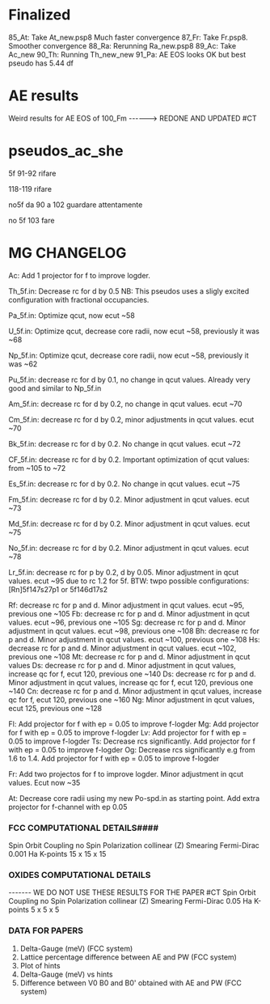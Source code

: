 # Finalized

85_At: Take At_new.psp8 Much faster convergence
87_Fr:  Take Fr.psp8. Smoother convergence 
88_Ra: Rerunning Ra_new.psp8
89_Ac: Take Ac_new
90_Th: Running Th_new_new
91_Pa: AE EOS looks OK but best pseudo has 5.44 df







# AE results

Weird results for AE EOS of 100_Fm  ------> REDONE AND UPDATED #CT

# pseudos_ac_she

5f 91-92 rifare 

118-119 rifare

no5f da 90 a 102 guardare attentamente

no 5f 103 fare 

# MG CHANGELOG

Ac: Add 1 projector for f to improve logder.

Th_5f.in: Decrease rc for d by 0.5
          NB: This pseudos uses a sligly excited configuration with fractional occupancies.

Pa_5f.in: Optimize qcut, now ecut ~58

U_5f.in: Optimize qcut, decrease core radii, now ecut ~58, previously it was ~68

Np_5f.in: Optimize qcut, decrease core radii, now ecut ~58, previously it was ~62

Pu_5f.in: decrease rc for d by 0.1, no change in qcut values. 
          Already very good and similar to Np_5f.in
 
Am_5f.in: decrease rc for d by 0.2, no change in qcut values. ecut ~70

Cm_5f.in: decrease rc for d by 0.2, minor adjustments in qcut values. ecut ~70

Bk_5f.in: decrease rc for d by 0.2. No change in qcut values. ecut ~72

CF_5f.in: decrease rc for d by 0.2. Important optimization of qcut values: from ~105 to ~72

Es_5f.in: decrease rc for d by 0.2. No change in qcut values. ecut ~75

Fm_5f.in: decrease rc for d by 0.2. Minor adjustment in qcut values. ecut ~73

Md_5f.in: decrease rc for d by 0.2. Minor adjustment in qcut values. ecut ~75

No_5f.in: decrease rc for d by 0.2. Minor adjustment in qcut values. ecut ~78

Lr_5f.in: decrease rc for p by 0.2, d by 0.05. Minor adjustment in qcut values. ecut ~95 due to rc 1.2 for 5f.
          BTW: twpo possible configurations: [Rn]5f147s27p1 or 5f146d17s2

Rf: decrease rc for p and d. Minor adjustment in qcut values. ecut ~95, previous one ~105
Fb: decrease rc for p and d. Minor adjustment in qcut values. ecut ~96, previous one ~105
Sg: decrease rc for p and d. Minor adjustment in qcut values. ecut ~98, previous one ~108
Bh: decrease rc for p and d. Minor adjustment in qcut values. ecut ~100, previous one ~108
Hs: decrease rc for p and d. Minor adjustment in qcut values. ecut ~102, previous one ~108
Mt: decrease rc for p and d. Minor adjustment in qcut values
Ds: decrease rc for p and d. Minor adjustment in qcut values, increase qc for f, ecut 120,  previous one ~140
Ds: decrease rc for p and d. Minor adjustment in qcut values, increase qc for f, ecut 120,  previous one ~140
Cn: decrease rc for p and d. Minor adjustment in qcut values, increase qc for f, ecut 120,  previous one ~160
Ng: Minor adjustment in qcut values, ecut 125,  previous one ~128

Fl: Add projector for f with ep = 0.05 to improve f-logder
Mg: Add projector for f with ep = 0.05 to improve f-logder
Lv: Add projector for f with ep = 0.05 to improve f-logder
Ts: Decrease rcs significantly. Add projector for f with ep = 0.05 to improve f-logder
Og: Decrease rcs significantly e.g from 1.6 to 1.4. Add projector for f with ep = 0.05 to improve f-logder


Fr: Add two projectos for f to improve logder.  Minor adjustment in qcut values. Ecut now ~35

At: Decrease core radii using my new Po-spd.in as starting point. Add extra projector for f-channel with ep 0.05


### FCC COMPUTATIONAL DETAILS####

Spin Orbit Coupling	no
Spin Polarization	collinear (Z)
Smearing Fermi-Dirac	0.001 Ha
K-points	15 x 15 x 15

### OXIDES COMPUTATIONAL DETAILS
------- WE DO NOT USE THESE RESULTS FOR THE PAPER  #CT
Spin Orbit Coupling no
Spin Polarization   collinear (Z)
Smearing Fermi-Dirac    0.05 Ha
K-points    5 x 5 x 5

### DATA FOR PAPERS
1) Delta-Gauge (meV) (FCC system)
2) Lattice percentage difference between AE and PW (FCC system)
3) Plot of hints
4) Delta-Gauge (meV) vs hints
5) Difference between V0 B0 and B0' obtained with AE and PW (FCC system)

